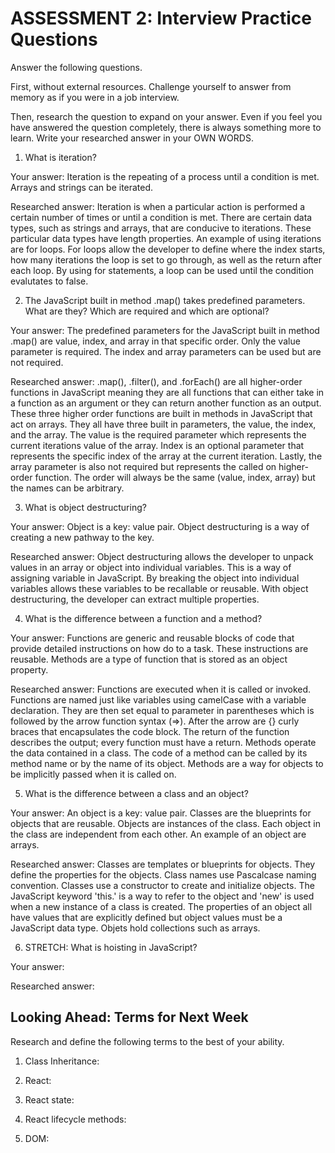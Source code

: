 # ASSESSMENT 2: Interview Practice Questions

Answer the following questions.

First, without external resources. Challenge yourself to answer from memory as if you were in a job interview.

Then, research the question to expand on your answer. Even if you feel you have answered the question completely, there is always something more to learn. Write your researched answer in your OWN WORDS.

1. What is iteration?

  Your answer: Iteration is the repeating of a process until a condition is met. Arrays and strings can be iterated.

  Researched answer: Iteration is when a particular action is performed a certain number of times or until a condition is met. There are certain data types, such as strings and arrays, that are conducive to iterations. These particular data types have length properties. An example of using iterations are for loops. For loops allow the developer to define where the index starts, how many iterations the loop is set to go through, as well as the return after each loop. By using for statements, a loop can be used until the condition evalutates to false.



2. The JavaScript built in method .map() takes predefined parameters. What are they? Which are required and which are optional?

  Your answer: The predefined parameters for the JavaScript built in method .map() are value, index, and array in that specific order. Only the value parameter is required. The index and array parameters can be used but are not required.

  Researched answer: .map(), .filter(), and .forEach() are all higher-order functions in JavaScript meaning they are all functions that can either take in a function as an argument or they can return another function as an output. These three higher order functions are built in methods in JavaScript that act on arrays. They all have three built in parameters, the value, the index, and the array. The value is the required parameter which represents the current iterations value of the array. Index is an optional parameter that represents the specific index of the array at the current iteration. Lastly, the array parameter is also not required but represents the called on higher-order function. The order will always be the same (value, index, array) but the names can be arbitrary.



3. What is object destructuring?

  Your answer: Object is a key: value pair. Object destructuring is a way of creating a new pathway to the key.

  Researched answer: Object destructuring allows the developer to unpack values in an array or object into individual variables. This is a way of assigning variable in JavaScript. By breaking the object into individual variables allows these variables to be recallable or reusable. With object destructuring, the developer can extract multiple properties.



4. What is the difference between a function and a method?

  Your answer: Functions are generic and reusable blocks of code that provide detailed instructions on how do to a task. These instructions are reusable. Methods are a type of function that is stored as an object property.

  Researched answer: Functions are executed when it is called or invoked. Functions are named just like variables using camelCase with a variable declaration. They are then set equal to parameter in parentheses which is followed by the arrow function syntax (=>). After the arrow are {} curly braces that encapsulates the code block. The return of the function describes the output; every function must have a return. Methods operate the data contained in a class. The code of a method can be called by its method name or by the name of its object. Methods are a way for objects to be implicitly passed when it is called on.

5. What is the difference between a class and an object?

  Your answer: An object is a key: value pair. Classes are the blueprints for objects that are reusable. Objects are instances of the class. Each object in the class are independent from each other. An example of an object are arrays. 

  Researched answer: Classes are templates or blueprints for objects. They define the properties for the objects. Class names use Pascalcase naming convention. Classes use a constructor to create and initialize objects. The JavaScript keyword 'this.' is a way to refer to the object and 'new' is used when a new instance of a class is created. The properties of an object all have values that are explicitly defined but object values must be a JavaScript data type. Objets hold collections such as arrays.



6. STRETCH: What is hoisting in JavaScript?

  Your answer:

  Researched answer:



## Looking Ahead: Terms for Next Week

Research and define the following terms to the best of your ability.

1. Class Inheritance:

2. React:

3. React state:

4. React lifecycle methods:

5. DOM:
